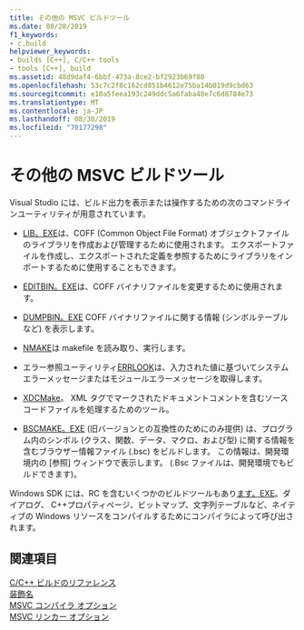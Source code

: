 ```yaml
---
title: その他の MSVC ビルドツール
ms.date: 08/28/2019
f1_keywords:
- c.build
helpviewer_keywords:
- builds [C++], C/C++ tools
- tools [C++], build
ms.assetid: 48d9daf4-6bbf-473a-8ce2-bf2923b69f80
ms.openlocfilehash: 53c7c2f8c162cd851b4612e75ba14b019d9cbd63
ms.sourcegitcommit: e10a5feea193c249ddc5a6faba48e7c6d8784e73
ms.translationtype: MT
ms.contentlocale: ja-JP
ms.lasthandoff: 08/30/2019
ms.locfileid: "70177298"
---
```

# <a name="additional-msvc-build-tools"></a>その他の MSVC ビルドツール

Visual Studio には、ビルド出力を表示または操作するための次のコマンドラインユーティリティが用意されています。

- [LIB。EXE](lib-reference.md)は、COFF (Common Object File Format) オブジェクトファイルのライブラリを作成および管理するために使用されます。 エクスポートファイルを作成し、エクスポートされた定義を参照するためにライブラリをインポートするために使用することもできます。

- [EDITBIN。EXE](editbin-reference.md)は、COFF バイナリファイルを変更するために使用されます。

- [DUMPBIN。EXE](dumpbin-reference.md) COFF バイナリファイルに関する情報 (シンボルテーブルなど) を表示します。

- [NMAKE](nmake-reference.md)は makefile を読み取り、実行します。

- エラー参照ユーティリティ[ERRLOOK](value-edit-control.md)は、入力された値に基づいてシステムエラーメッセージまたはモジュールエラーメッセージを取得します。

- [XDCMake](xdcmake-reference.md)。 XML タグでマークされたドキュメントコメントを含むソースコードファイルを処理するためのツール。

- [BSCMAKE。EXE](bscmake-reference.md) (旧バージョンとの互換性のためにのみ提供) は、プログラム内のシンボル (クラス、関数、データ、マクロ、および型) に関する情報を含むブラウザー情報ファイル (.bsc) をビルドします。 この情報は、開発環境内の [参照] ウィンドウで表示します。 (.Bsc ファイルは、開発環境でもビルドできます)。

Windows SDK には、RC を含むいくつかのビルドツールもあり[ます。EXE](/windows/win32/menurc/resource-compiler)。ダイアログ、 C++プロパティページ、ビットマップ、文字列テーブルなど、ネイティブの Windows リソースをコンパイルするためにコンパイラによって呼び出されます。

## <a name="see-also"></a>関連項目

[C/C++ ビルドのリファレンス](c-cpp-building-reference.md)<br/>
[装飾名](decorated-names.md)<br/>
[MSVC コンパイラ オプション](compiler-options.md)<br/>
[MSVC リンカー オプション](linker-options.md)
